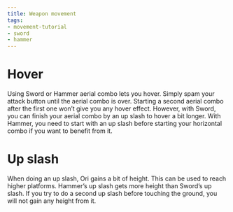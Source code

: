 ```yaml
---
title: Weapon movement
tags:
- movement-tutorial
- sword
- hammer
---
```


# Hover

Using Sword or Hammer aerial combo lets you hover. Simply spam your attack button until the aerial combo is over.
Starting a second aerial combo after the first one won’t give you any hover effect. However, with Sword, you can finish your aerial combo by an up slash to hover a bit longer.
With Hammer, you need to start with an up slash before starting your horizontal combo if you want to benefit from it.

<youtube-video id="dBdisYeBdQ4"></youtube-video>

# Up slash

When doing an up slash, Ori gains a bit of height. This can be used to reach higher platforms. Hammer’s up slash gets more height than Sword’s up slash.
If you try to do a second up slash before touching the ground, you will not gain any height from it.

<youtube-video id="Y-Ugzt2GhkE"></youtube-video>

